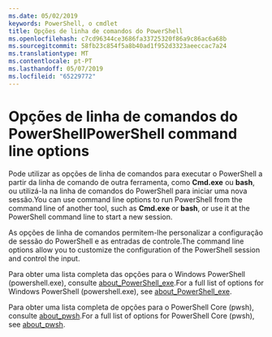 ```yaml
---
ms.date: 05/02/2019
keywords: PowerShell, o cmdlet
title: Opções de linha de comandos do PowerShell
ms.openlocfilehash: c7cd96344ce3686fa33725320f86a9c86ac6a68b
ms.sourcegitcommit: 58fb23c854f5a8b40ad1f952d3323aeeccac7a24
ms.translationtype: MT
ms.contentlocale: pt-PT
ms.lasthandoff: 05/07/2019
ms.locfileid: "65229772"
---
```

# <a name="powershell-command-line-options"></a><span data-ttu-id="07760-103">Opções de linha de comandos do PowerShell</span><span class="sxs-lookup"><span data-stu-id="07760-103">PowerShell command line options</span></span>

<span data-ttu-id="07760-104">Pode utilizar as opções de linha de comandos para executar o PowerShell a partir da linha de comando de outra ferramenta, como **Cmd.exe** ou **bash**, ou utilizá-la na linha de comandos do PowerShell para iniciar uma nova sessão.</span><span class="sxs-lookup"><span data-stu-id="07760-104">You can use command line options to run PowerShell from the command line of another tool, such as **Cmd.exe** or **bash**, or use it at the PowerShell command line to start a new session.</span></span>

<span data-ttu-id="07760-105">As opções de linha de comandos permitem-lhe personalizar a configuração de sessão do PowerShell e as entradas de controle.</span><span class="sxs-lookup"><span data-stu-id="07760-105">The command line options allow you to customize the configuration of the PowerShell session and control the input.</span></span>

<span data-ttu-id="07760-106">Para obter uma lista completa das opções para o Windows PowerShell (powershell.exe), consulte [about_PowerShell_exe](/powershell/module/Microsoft.PowerShell.Core/About/about_PowerShell_exe).</span><span class="sxs-lookup"><span data-stu-id="07760-106">For a full list of options for Windows PowerShell (powershell.exe), see [about_PowerShell_exe](/powershell/module/Microsoft.PowerShell.Core/About/about_PowerShell_exe).</span></span>

<span data-ttu-id="07760-107">Para obter uma lista completa de opções para o PowerShell Core (pwsh), consulte [about_pwsh](/powershell/module/Microsoft.PowerShell.Core/About/about_pwsh).</span><span class="sxs-lookup"><span data-stu-id="07760-107">For a full list of options for PowerShell Core (pwsh), see [about_pwsh](/powershell/module/Microsoft.PowerShell.Core/About/about_pwsh).</span></span>